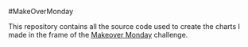 #MakeOverMonday

This repository contains all the source code used to create the charts I made in the frame of the [Makeover Monday](http://www.makeovermonday.co.uk/) challenge.